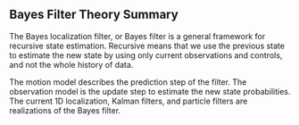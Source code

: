 ## Bayes Filter Theory Summary

The Bayes localization filter, or Bayes filter is a general framework for recursive state estimation. Recursive means that we use the previous state to estimate the new state by using only current observations and controls, and not the whole history of data.

The motion model describes the prediction step of the filter. The observation model is the update step to estimate the new state probabilities. The current 1D localization, Kalman filters, and particle filters are realizations of the Bayes filter.

